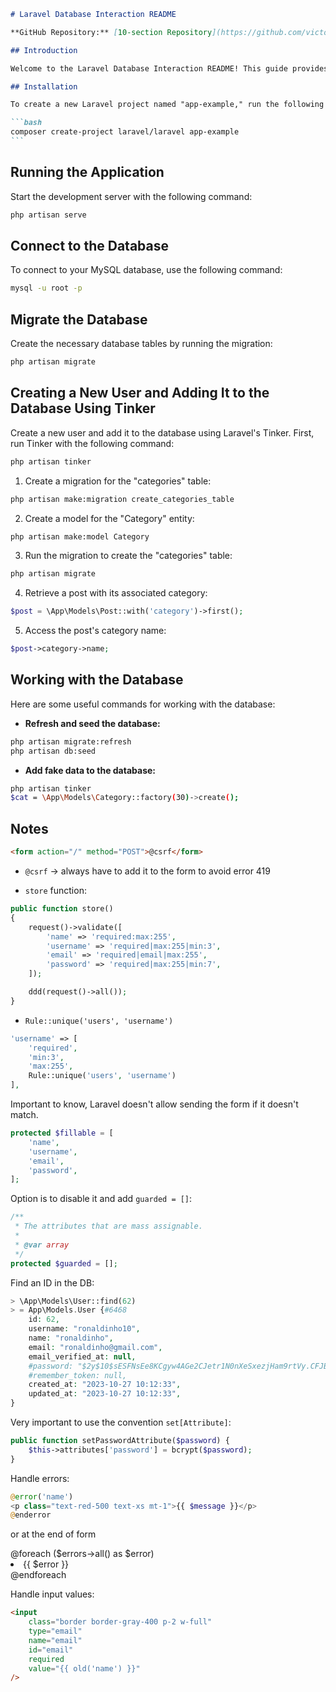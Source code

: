 ````markdown
# Laravel Database Interaction README

**GitHub Repository:** [10-section Repository](https://github.com/victor90braz/10-section-comments.git)

## Introduction

Welcome to the Laravel Database Interaction README! This guide provides comprehensive instructions for setting up your Laravel project, connecting to a MySQL database, and creating and interacting with users, posts, and categories using the Tinker tool.

## Installation

To create a new Laravel project named "app-example," run the following command:

```bash
composer create-project laravel/laravel app-example
```
````

## Running the Application

Start the development server with the following command:

```bash
php artisan serve
```

## Connect to the Database

To connect to your MySQL database, use the following command:

```bash
mysql -u root -p
```

## Migrate the Database

Create the necessary database tables by running the migration:

```bash
php artisan migrate
```

## Creating a New User and Adding It to the Database Using Tinker

Create a new user and add it to the database using Laravel's Tinker. First, run Tinker with the following command:

```bash
php artisan tinker
```

1. Create a migration for the "categories" table:

```bash
php artisan make:migration create_categories_table
```

2. Create a model for the "Category" entity:

```bash
php artisan make:model Category
```

3. Run the migration to create the "categories" table:

```bash
php artisan migrate
```

4. Retrieve a post with its associated category:

```php
$post = \App\Models\Post::with('category')->first();
```

5. Access the post's category name:

```php
$post->category->name;
```

## Working with the Database

Here are some useful commands for working with the database:

-   **Refresh and seed the database:**

```bash
php artisan migrate:refresh
php artisan db:seed
```

-   **Add fake data to the database:**

```bash
php artisan tinker
$cat = \App\Models\Category::factory(30)->create();
```

## Notes

```html
<form action="/" method="POST">@csrf</form>
```

-   `@csrf` -> always have to add it to the form to avoid error 419

-   `store` function:

```php
public function store()
{
    request()->validate([
        'name' => 'required:max:255',
        'username' => 'required|max:255|min:3',
        'email' => 'required|email|max:255',
        'password' => 'required|max:255|min:7',
    ]);

    ddd(request()->all());
}
```

-   `Rule::unique('users', 'username')`

```php
'username' => [
    'required',
    'min:3',
    'max:255',
    Rule::unique('users', 'username')
],
```

Important to know, Laravel doesn't allow sending the form if it doesn't match.

```php
protected $fillable = [
    'name',
    'username',
    'email',
    'password',
];
```

Option is to disable it and add `guarded = []`:

```php
/**
 * The attributes that are mass assignable.
 *
 * @var array
 */
protected $guarded = [];
```

Find an ID in the DB:

```php
> \App\Models\User::find(62)
> = App\Models.User {#6468
    id: 62,
    username: "ronaldinho10",
    name: "ronaldinho",
    email: "ronaldinho@gmail.com",
    email_verified_at: null,
    #password: "$2y$10$sESFNsEe8KCgyw4AGe2CJetr1N0nXeSxezjHam9rtVy.CFJBUlUBS",
    #remember_token: null,
    created_at: "2023-10-27 10:12:33",
    updated_at: "2023-10-27 10:12:33",
}
```

Very important to use the convention `set[Attribute]`:

```php
public function setPasswordAttribute($password) {
    $this->attributes['password'] = bcrypt($password);
}
```

Handle errors:

```php
@error('name')
<p class="text-red-500 text-xs mt-1">{{ $message }}</p>
@enderror
```

or at the end of form

<div class="mb-6">
    @foreach ($errors->all() as $error)
        <li class="text-red-500 text-xs">{{ $error }}</li>
    @endforeach
</div>

Handle input values:

```html
<input
    class="border border-gray-400 p-2 w-full"
    type="email"
    name="email"
    id="email"
    required
    value="{{ old('name') }}"
/>
```
